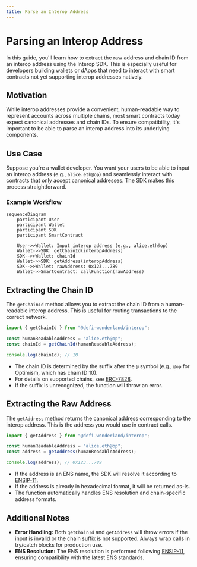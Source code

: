 ```yaml
---
title: Parse an Interop Address
---
```


# Parsing an Interop Address

In this guide, you'll learn how to extract the raw address and chain ID from an interop address using the Interop SDK. This is especially useful for developers building wallets or dApps that need to interact with smart contracts not yet supporting interop addresses natively.

## Motivation

While interop addresses provide a convenient, human-readable way to represent accounts across multiple chains, most smart contracts today expect canonical addresses and chain IDs. To ensure compatibility, it's important to be able to parse an interop address into its underlying components.

## Use Case

Suppose you're a wallet developer. You want your users to be able to input an interop address (e.g., `alice.eth@op`) and seamlessly interact with contracts that only accept canonical addresses. The SDK makes this process straightforward.

### Example Workflow

```mermaid
sequenceDiagram
    participant User
    participant Wallet
    participant SDK
    participant SmartContract

    User->>Wallet: Input interop address (e.g., alice.eth@op)
    Wallet->>SDK: getChainId(interopAddress)
    SDK-->>Wallet: chainId
    Wallet->>SDK: getAddress(interopAddress)
    SDK-->>Wallet: rawAddress: 0x123...789
    Wallet->>SmartContract: callFunction(rawAddress)
```

## Extracting the Chain ID

The `getChainId` method allows you to extract the chain ID from a human-readable interop address. This is useful for routing transactions to the correct network.

```js
import { getChainId } from "@defi-wonderland/interop";

const humanReadableAddress = "alice.eth@op";
const chainId = getChainId(humanReadableAddress);

console.log(chainId); // 10
```

-   The chain ID is determined by the suffix after the `@` symbol (e.g., `@op` for Optimism, which has chain ID 10).
-   For details on supported chains, see [ERC-7828](https://ethereum-magicians.org/t/erc-7828-chain-specific-addresses-using-ens/21930).
-   If the suffix is unrecognized, the function will throw an error.

## Extracting the Raw Address

The `getAddress` method returns the canonical address corresponding to the interop address. This is the address you would use in contract calls.

```js
import { getAddress } from "@defi-wonderland/interop";

const humanReadableAddress = "alice.eth@op";
const address = getAddress(humanReadableAddress);

console.log(address); // 0x123...789
```

-   If the address is an ENS name, the SDK will resolve it according to [ENSIP-11](https://docs.ens.domains/ensip/11).
-   If the address is already in hexadecimal format, it will be returned as-is.
-   The function automatically handles ENS resolution and chain-specific address formats.

## Additional Notes

-   **Error Handling:** Both `getChainId` and `getAddress` will throw errors if the input is invalid or the chain suffix is not supported. Always wrap calls in try/catch blocks for production use.
-   **ENS Resolution:** The ENS resolution is performed following [ENSIP-11](https://docs.ens.domains/ensip/11), ensuring compatibility with the latest ENS standards.

